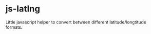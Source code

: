 js-latlng
=========

Little javascript helper to convert between different latitude/longtitude formats.
